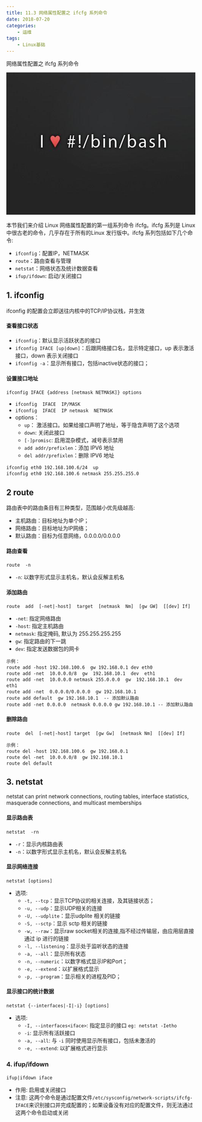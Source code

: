 ```yaml
---
title: 11.3 网络属性配置之 ifcfg 系列命令
date: 2018-07-20
categories:
    - 运维
tags:
    - Linux基础
---
```


网络属性配置之 ifcfg 系列命令

![linux-mt](/images/linux_mt/linux_mt.jpg)
<!-- more -->

本节我们来介绍 Linux 网络属性配置的第一组系列命令 ifcfg。ifcfg 系列是 Linux 中很古老的命令，几乎存在于所有的Linux 发行版中。ifcfg 系列包括如下几个命令:
- `ifconfig`：配置IP，NETMASK
- `route`：路由查看与管理
- `netstat`：网络状态及统计数据查看
- `ifup/ifdown`: 启动/关闭接口

## 1. ifconfig
ifconfig 的配置会立即送往内核中的TCP/IP协议栈，并生效

#### 查看接口状态
- `ifconfig`：默认显示活跃状态的接口
- `ifconfig IFACE [up|down]`：后跟网络接口名，显示特定接口，up 表示激活接口，down 表示关闭接口
- `ifconfig -a`：显示所有接口，包括inactive状态的接口；

#### 设置接口地址
`ifconfig IFACE {address [netmask NETMASK]} options`
- `ifconfig  IFACE  IP/MASK`
- `ifconfig  IFACE  IP netmask  NETMASK `  
- options：
    - `up`： 激活接口。如果给接口声明了地址，等于隐含声明了这个选项
    - `down`: 关闭此接口
    - `[-]promisc`: 启用混杂模式，减号表示禁用
    - `add addr/prefixlen`：添加 IPV6 地址
    - `del addr/prefixlen`：删除 IPV6 地址

```
ifconfig eth0 192.168.100.6/24  up
ifconfig eth0 192.168.100.6 netmask 255.255.255.0
```

## 2 route
路由表中的路由条目有三种类型，范围越小优先级越高:
- 主机路由：目标地址为单个IP；
- 网络路由：目标地址为IP网络；
- 默认路由：目标为任意网络，0.0.0.0/0.0.0.0

#### 路由查看
`route  -n`
- `-n`: 以数字形式显示主机名，默认会反解主机名

#### 添加路由
`route  add  [-net|-host]  target  [netmask  Nm]  [gw GW]  [[dev] If]`
- `-net`: 指定网络路由
- `-host`: 指定主机路由
- `netmask`: 指定掩码, 默认为 255.255.255.255
- `gw`: 指定路由的下一跳
- `dev`: 指定发送数据包的网卡

```
示例：
route add -host 192.168.100.6  gw 192.168.0.1 dev eth0
route add -net  10.0.0.0/8  gw  192.168.10.1  dev  eth1
route add -net  10.0.0.0 netmask 255.0.0.0  gw  192.168.10.1  dev  eth1
route add -net  0.0.0.0/0.0.0.0  gw 192.168.10.1  
route add default  gw 192.168.10.1  -- 添加默认路由
route add -net 0.0.0.0  netmask 0.0.0.0 gw 192.168.10.1 -- 添加默认路由
```            

#### 删除路由
`route  del  [-net|-host] target  [gw Gw]  [netmask Nm]  [[dev] If]`

```
示例：
route del -host 192.168.100.6  gw 192.168.0.1
route del -net  10.0.0.0/8  gw 192.168.10.1
route del default
```                          

## 3. netstat
netstat can print network connections, routing tables, interface statistics, masquerade connections, and multicast  memberships

#### 显示路由表
`netstat  -rn`
- `-r`：显示内核路由表
- `-n`：以数字形式显示主机名，默认会反解主机名

#### 显示网络连接
`netstat [options]`
- 选项:
    - `-t, --tcp`：显示TCP协议的相关连接，及其链接状态；
    - `-u, --udp`：显示UDP相关的连接
    - `-U, --udplite`：显示udplite 相关的链接
    - `-S, --sctp`：显示 sctp 相关的链接
    - `-w, --raw`：显示raw socket相关的连接,指不经过传输层，由应用层直接通过 ip 进行的链接
    - `-l, --listening`：显示处于监听状态的连接
    - `-a, --all`：显示所有状态
    - `-n, --numeric`：以数字格式显示IP和Port；
    - `-e, --extend`：以扩展格式显示  
    - `-p, --program`：显示相关的进程及PID；

#### 显示接口的统计数据
`netstat {--interfaces|-I|-i} [options]`
- 选项:
    - `-I, --interfaces<iface>`: 指定显示的接口 `eg: netstat -Ietho`
    - `-i`: 显示所有活跃接口
    - `-a, --all`: 与 `-i` 同时使用显示所有接口，包括未激活的
    - `-e, --extend`: 以扩展格式进行显示

### 4. ifup/ifdown
`ifup|ifdown iface`
- 作用: 启用或关闭接口
- 注意: 这两个命令是通过配置文件`/etc/sysconfig/network-scripts/ifcfg-IFACE`来识别接口并完成配置的；如果设备没有对应的配置文件，则无法通过这两个命令启动或关闭
